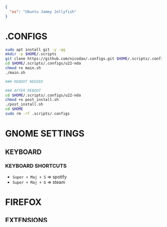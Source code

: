 ```json
{
  "os": "Ubuntu Jammy Jellyfish"
}
```

# .CONFIGS

```bash
sudo apt install git -y -qq
mkdir -p $HOME/.scripts
git clone https://github.com/nicodax/.configs.git $HOME/.scripts/.configs
cd $HOME/.scripts/.configs/u22-nda
chmod +x main.sh
./main.sh

### REBOOT NEEDED
```

```bash
### AFTER REBOOT
cd $HOME/.scripts/.configs/u22-nda
chmod +x post_install.sh
./post_install.sh
cd $HOME
sudo rm -rf .scripts/.configs
```

# GNOME SETTINGS

## KEYBOARD

### KEYBOARD SHORTCUTS

* ```Super + Maj + S``` => spotify
* ```Super + Maj + G``` => steam

# FIREFOX

## EXTENSIONS

* uBlock Origin
* LastPass: Free Password Manager
* I don't care about cookies

## SETTINGS

### GENERAL

* enable ```Ctrl+Tab cycles through tabs in recently used order```

### Privacy & Security

* disable ```Ask to save logins and passwords for web sites```

### Steam

Open Steam Settings: `Steam > Settings`:
* Open the `Downloads` tab and select the appropriate location;
* Open the `Steam Play` tab and check the `Enable Steam Play for all other titles` checkbox;